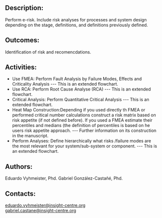 ## Description:
Perform e-risk. Include risk analyses for processes and system design depending on the stage, definitions, and definitions previously defined.

## Outcomes:
Identification of risk and recomencdations.

## Activities: 
 - Use FMEA: Perform Fault Analysis by Failure Modes, Effects and Criticality Analysis --- This is an extended flowchart.
 - Use RCA: Perform Root Cause Analyse (RCA) --- This is an extended flowchart.
 - Critical Analysis: Perform Quantitative Critical Analysis --- This is an extended flowchart.
 - Heat Map Construction:Depending if you used directly th FMEA or performed critical number calculations construct a risk matrix based on risk appetite (if not defined before). If you used a FMEA estimate their percentiles and medians (the definition of percentiles is based on he users risk appetite approach. --- Further information on its construction in the manuscript.
 - Perform Analyses: Define hierarchically what risks /failure modes are the most relevant for your system/sub-system or component.  --- This is an extended flowchart.

## Authors:
Eduardo Vyhmeister, Phd. 
Gabriel González-Castañé, Phd.

## Contacts:
eduardo.vyhmeister@insight-centre.org <br />
gabriel.castane@insight-centre.org <br />
